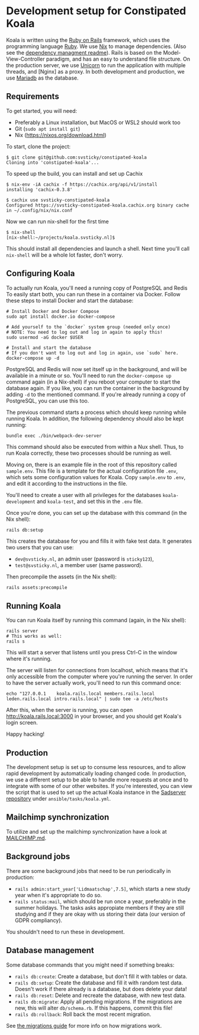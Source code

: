 # Development setup for Constipated Koala

Koala is written using the [Ruby on Rails] framework, which uses the
programming language [Ruby]. We use [Nix] to manage dependencies.
(Also see the [dependency managment readme](/DEPENDENCIES.md)).
Rails is based on the Model-View-Controller paradigm, and has an easy to
understand file structure. On the production server, we use [Unicorn] to run
the application with multiple threads, and [Nginx] as a proxy.
In both development and production, we use [Mariadb] as the database.

[Nix]: https://nixos.org/
[Mariadb]: https://mariadb.org
[Ruby on Rails]: https://guides.rubyonrails.org/getting_started.html
[Ruby]: https://www.ruby-lang.org/
[Unicorn]: https://bogomips.org/unicorn/

## Requirements

To get started, you will need:

- Preferably a Linux installation, but MacOS or WSL2 should work too
- Git (`sudo apt install git`)
- Nix (<https://nixos.org/download.html>)

To start, clone the project:

```console
$ git clone git@github.com:svsticky/constipated-koala
Cloning into 'constipated-koala'...
```

To speed up the build, you can install and set up Cachix

```console
$ nix-env -iA cachix -f https://cachix.org/api/v1/install
installing 'cachix-0.3.8'

$ cachix use svsticky-constipated-koala
Configured https://svsticky-constipated-koala.cachix.org binary cache in ~/.config/nix/nix.conf
```

Now we can run nix-shell for the first time

```console
$ nix-shell
[nix-shell:~/projects/koala.svsticky.nl]$
```

This should install all dependencies and launch a shell.
Next time you'll call `nix-shell` will be a whole lot faster, don't worry.

## Configuring Koala

To actually run Koala, you'll need a running copy of PostgreSQL and Redis
To easily start both, you can run these in a container via Docker.
Follow these steps to install Docker and start the database:

``` shell
# Install Docker and Docker Compose
sudo apt install docker.io docker-compose

# Add yourself to the `docker` system group (needed only once)
# NOTE: You need to log out and log in again to apply this!
sudo usermod -aG docker $USER

# Install and start the database
# If you don't want to log out and log in again, use `sudo` here.
docker-compose up -d
```

PostgreSQL and Redis will now set itself up in the background, and will be available in
a minute or so.
You'll need to run the `docker-compose up` command again (in a Nix-shell) if you
reboot your computer to start the database again. If you like, you can run the
container in the background by adding `-d` to the mentioned command.
If you're already running a copy of PostgreSQL, you can use this too.

The previous command starts a process which should keep running while running Koala.
In addition, the following dependency should also be kept running:

```console
bundle exec ./bin/webpack-dev-server
```

This command should also be executed from within a Nux shell.
Thus, to run Koala correctly, these two processes should be running as well.


Moving on, there is an example file in the root of this repository called
`sample.env`. This file is a template for the actual configuration file
`.env`, which sets some configuration values for Koala. Copy
`sample.env` to `.env`, and edit it according to the
instructions in the file.

You'll need to create a user with all privileges for the
databases `koala-development` and `koala-test`, and set this in the `.env` file.

Once you're done, you can set up the database with this command (in the Nix shell):

```console
rails db:setup
```

This creates the database for you and fills it with fake test data.
It generates two users that you can use:

- `dev@svsticky.nl`, an admin user (password is `sticky123`),
- `test@svsticky.nl`, a member user (same password).

Then precompile the assets (in the Nix shell):

``` bash
rails assets:precompile
```

## Running Koala

You can run Koala itself by running this command (again, in the Nix shell):

```console
rails server
# This works as well:
rails s
```

This will start a server that listens until you press Ctrl-C in the window
where it's running.

The server will listen for connections from localhost, which means that it's
only accessible from the computer where you're running the server.
In order to have the server actually work, you'll need to run this command once:

```console
echo "127.0.0.1    koala.rails.local members.rails.local leden.rails.local intro.rails.local" | sudo tee -a /etc/hosts
```

After this, when the server is running, you can open
<http://koala.rails.local:3000> in your browser, and you should get Koala's login
screen.

Happy hacking!

## Production

The development setup is set up to consume less resources, and to allow rapid
development by automatically loading changed code. In production, we use
a different setup to be able to handle more requests at once and to integrate
with some of our other websites. If you're interested, you can view the script
that is used to set up the actual Koala instance in the [Sadserver repository]
under `ansible/tasks/koala.yml`.

[Sadserver repository]: https://github.com/svsticky/sadserver

## Mailchimp synchronization

To utilize and set up the mailchimp synchronization have a look at [MAILCHIMP.md](MAILCHIMP.md).

## Background jobs

There are some background jobs that need to be run periodically in production:

- `rails admin:start_year['Lidmaatschap',7.5]`, which starts a new study year
  when it's appropriate to do so.
- `rails status:mail`, which should be run once a year, preferably in the summer
  holidays. The tasks asks appropiate members if they are still studying and if
  they are okay with us storing their data (our version of GDPR compliancy).

You shouldn't need to run these in development.

## Database management

Some database commands that you might need if something breaks:

- `rails db:create`: Create a database, but don't fill it with tables or data.
- `rails db:setup`: Create the database and fill it with random test data.
  Doesn't work if there already is a database, but does delete your data!
- `rails db:reset`: Delete and recreate the database, with new test data.
- `rails db:migrate`: Apply all pending migrations. If the migrations are new,
  this will alter `db/schema.rb`. If this happens, commit this file!
- `rails db:rollback`: Roll back the most recent migration.

See [the migrations guide] for more info on how migrations work.

[the migrations guide]: https://guides.rubyonrails.org/active_record_migrations.html
